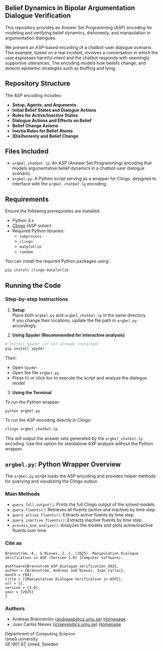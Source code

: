
## Belief Dynamics in Bipolar Argumentation Dialogue Verification

This repository provides an Answer Set Programming (ASP) encoding  for modeling and verifying belief dynamics, dishonesty, and manipulation in argumentation dialogues.

We present an ASP-based encoding of a chatbot-user dialogue scenario. This example, based on a real incident, involves a conversation in which the user expresses harmful intent and the chatbot responds with seemingly supportive utterances. The encoding models how beliefs change, and detects epistemic strategies such as bluffing and lying.


## Repository Structure

The ASP encoding includes:

- **Setup, Agents, and Arguments**
- **Initial Belief States and Dialogue Actions**
- **Rules for Active/Inactive States**
- **Dialogue Actions and Effects on Belief**
- **Belief Change Axioms**
- **Inertia Rules for Belief Atoms**
- **(Dis)honesty and Belief Change**

## Files Included

- `argbel_chatbot.lp`: An ASP (Answer Set Programming) encoding that models argumentative belief dynamics in a chatbot-user dialogue scenario.
- `argbel.py`: A Python script serving as a wrapper for Clingo, designed to interface with the `argbel_chatbot.lp` encoding.

## Requirements

Ensure the following prerequisites are installed:

- Python 3.x
- [Clingo](https://potassco.org/clingo/) (ASP solver)
- Required Python libraries:
  - `subprocess`
  - `clingo`
  - `matplotlib`
  - `random`

You can install the required Python packages using:

```bash
pip install clingo matplotlib
```

## Running the Code

### Step-by-step Instructions

1. **Setup**  
   Place both `argbel.py` and `argbel_chatbot.lp` in the same directory.  
   If you change their locations, update the file path in `argbel.py` accordingly.

2. **Using Spyder (Recommended for interactive analysis)**

```bash
# Install Spyder (if not already installed)
pip install spyder
```

Then:

- Open `Spyder`
- Open the file `argbel.py`
- Press `F5` or click `Run` to execute the script and analyze the dialogue model

3. **Using the Terminal**

To run the Python wrapper:

```bash
python argbel.py
```

To run the ASP encoding directly in Clingo:

```bash
clingo argbel_chatbot.lp
```

This will output the answer sets generated by the `argbel_chatbot.lp` encoding. Use this option for standalone ASP analysis without the Python wrapper.

## `argbel.py`: Python Wrapper Overview

The `argbel.py` script loads the ASP encoding and provides helper methods for querying and visualizing the Clingo output.

### Main Methods

- `query_full_output()`: Prints the full Clingo output of the solved models.
- `query_fluents()`: Retrieves all fluents (active and inactive) by time step.
- `query_active_fluents()`: Extracts active fluents by time step.
- `query_inactive_fluents()`: Extracts inactive fluents by time step.
- `process_and_analyze()`: Analyzes the models and plots active/inactive fluents over time.

### Cite as
```
Brännström, A., & Nieves, J. C. (2025). Manipulation Dialogue Verification in ASP (Version 1.0) [Computer software].
```
```
@software{Brannstrom_ASP_Dialogue_Verification_2025,
author = {Brännström, Andreas and Nieves, Juan Carlos},
month = {04},
title = {{Manipulation Dialogue Verification in ASP}},
url = {},
version = {1.0},
year = {2025}
}
```

### Authors

* Andreas Brännström {andreasb@cs.umu.se} [Homepage](https://people.cs.umu.se/andreasb/)
* Juan Carlos Nieves {jcnieves@cs.umu.se} [Homepage](https://www.umu.se/en/staff/juan-carlos-nieves/)

Department of Computing Science  
Umeå university  
SE-901 87, Umeå, Sweden  
